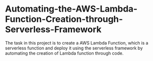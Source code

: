 # Automating-the-AWS-Lambda-Function-Creation-through-Serverless-Framework
The task in this project is to create a AWS Lambda Function, which is a serverless function and deploy it using the serverless framework by automating the creation of Lambda function through code.
